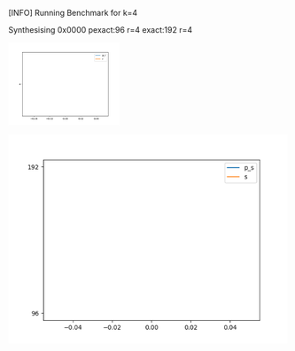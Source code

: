 [INFO] Running Benchmark for k=4

Synthesising 0x0000 pexact:96 r=4 exact:192 r=4

<img src=benchmark_r.png width=200 heigth=200>

![Bench_2](benchmark_s.png)

